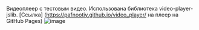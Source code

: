 Видеоплеер с тестовым видео. Использована библиотека video-player-jslib.
[Ссылка] (https://pafnootiy.github.io/video_player/ на плеер на GitHub Pages)
![image](https://user-images.githubusercontent.com/66752812/216874104-3e71b778-324e-4806-8d79-75486fcd6471.png)

 
